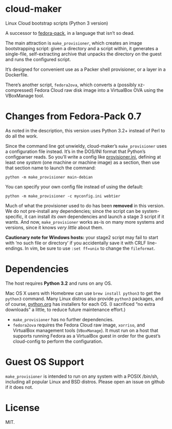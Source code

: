 # cloud-maker

Linux Cloud bootstrap scripts (Python 3 version)

A successor to [fedora-pack](https://github.com/sapphirecat/fedora-pack), in a
language that isn’t so dead.

The main attraction is `make_provisioner`, which creates an image
bootstrapping script: given a directory and a script within, it generates a
single-file, self-extracting archive that unpacks the directory on the guest
and runs the configured script.

It’s designed for convenient use as a Packer shell provisioner, or a layer in
a Dockerfile.

There’s another script, `fedora2ova`, which converts a (possibly
xz-compressed) Fedora Cloud raw disk image into a VirtualBox OVA using the
VBoxManage tool.

# Changes from Fedora-Pack 0.7

As noted in the description, this version uses Python 3.2+ instead of Perl to
do all the work.

Since the command line got unwieldy, cloud-maker’s `make_provisioner` uses a
configuration file instead.  It’s in the DOS/INI format that Python’s
configparser reads.  So you’ll write a config like
[provisioner.ini](provisioner.ini), defining at least one _system_ (one
machine or machine image) as a section, then use that section name to launch
the command:

    python -m make_provisioner main-debian

You can specify your own config file instead of using the default:

    python -m make_provisioner -c myconfig.ini webtier

Much of what the provisioner used to do has been **removed** in this version.
We do not pre-install any dependencies; since the script can be
system-specific, it can install _its own_ dependencies and launch a stage 3
script if it wants.  And now, `make_provisioner` works as-is on many more
systems and versions, since it knows _very little_ about them.

**Cautionary note for Windows hosts:** your stage2 script may fail to start
with ‘no such file or directory’ if you accidentally save it with CRLF
line-endings.  In vim, be sure to use `:set ff=unix` to change the
`fileformat`.

# Dependencies

The host requires **Python 3.2** and runs on any OS.

Mac OS X users with Homebrew can use `brew install python3` to get the
`python3` command.  Many Linux distros also provide `python3` packages, and of
course, [python.org](https://www.python.org/) has installers for each OS.
(I sacrificed “no extra downloads” a little, to reduce future maintenance
effort.)

* `make_provisioner` has no further dependencies.
* `fedora2ova` requires the Fedora Cloud raw image, `xorriso`, and VirtualBox
  management tools (`VBoxManage`).  It must run on a host that supports
  running Fedora as a VirtualBox guest in order for the guest’s cloud-config
  to perform the configuration.

# Guest OS Support

`make_provisioner` is intended to run on any system with a POSIX /bin/sh,
including all popular Linux and BSD distros.  Please open an issue on github
if it does not.

# License

MIT.
